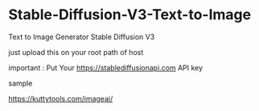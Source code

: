 # Stable-Diffusion-V3-Text-to-Image
Text to Image Generator Stable Diffusion V3


just upload this on your root path of host 

important : Put Your https://stablediffusionapi.com API key 


sample 

https://kuttytools.com/imageai/
